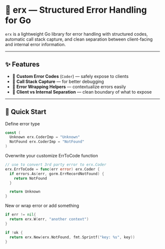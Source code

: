 # 🌟 erx — Structured Error Handling for Go

`erx` is a lightweight Go library for error handling with structured codes, automatic call stack capture, and clean separation between client-facing and internal error information.

---

## ✨ Features

- 🔢 **Custom Error Codes** (`Coder`) — safely expose to clients
- 🧠 **Call Stack Capture** — for better debugging
- 🔄 **Error Wrapping Helpers** — contextualize errors easily
- 🔐 **Client vs Internal Separation** — clean boundary of what to expose

---

## 🚀 Quick Start

Define error type

```go
const (
  Unknown erx.CoderImp = "Unknown"
  NotFound erx.CoderImp = "NotFound"
)
```

Overwrite your customize ErrToCode function

```go
// use to convert 3rd party error to erx.Coder
erx.ErrToCode = func(err error) erx.Coder {
  if errors.As(err, gorm.ErrRecordNotFound) {
    return NotFound
  }

  return Unknown
}
```

New or wrap error or add something

```go
if err != nil{
  return erx.W(err, "another context")
}

if !ok {
  return erx.New(erx.NotFound, fmt.Sprintf("key: %s", key))
}
```
